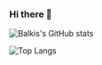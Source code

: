 <p align="center">


### Hi there 👋 
</p>

<!--
**balkisdirahoui/balkisdirahoui** is a ✨ _special_ ✨ repository because its `README.md` (this file) appears on your GitHub profile.

Here are some ideas to get you started:

- 🔭 I’m currently working on ...
- 🌱 I’m currently learning ...
- 👯 I’m looking to collaborate on ...
- 🤔 I’m looking for help with ...
- 💬 Ask me about ...
- 📫 How to reach me: ...
- 😄 Pronouns: ...
- ⚡ Fun fact: ...
-->



![Balkis's GitHub stats](https://github-readme-stats.vercel.app/api?username=balkisdirahoui&show_icons=true&theme=radical)

![Top Langs](https://github-readme-stats.vercel.app/api/top-langs/?username=balkisdirahoui&layout=compact&theme=radical)

